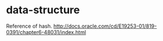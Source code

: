 # data-structure

Reference of hash.
http://docs.oracle.com/cd/E19253-01/819-0391/chapter6-48031/index.html

